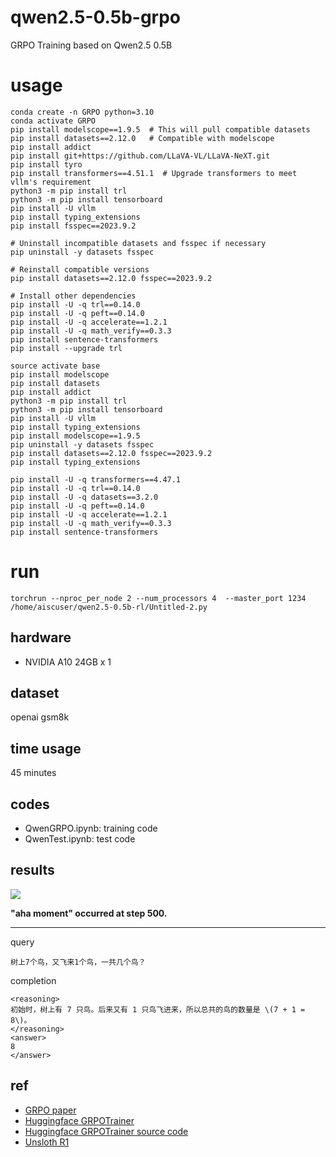 # qwen2.5-0.5b-grpo

GRPO Training based on Qwen2.5 0.5B 

# usage


```
conda create -n GRPO python=3.10
conda activate GRPO
pip install modelscope==1.9.5  # This will pull compatible datasets
pip install datasets==2.12.0   # Compatible with modelscope
pip install addict
pip install git+https://github.com/LLaVA-VL/LLaVA-NeXT.git
pip install tyro
pip install transformers==4.51.1  # Upgrade transformers to meet vllm's requirement
python3 -m pip install trl
python3 -m pip install tensorboard
pip install -U vllm
pip install typing_extensions
pip install fsspec==2023.9.2

# Uninstall incompatible datasets and fsspec if necessary
pip uninstall -y datasets fsspec

# Reinstall compatible versions
pip install datasets==2.12.0 fsspec==2023.9.2

# Install other dependencies
pip install -U -q trl==0.14.0
pip install -U -q peft==0.14.0
pip install -U -q accelerate==1.2.1
pip install -U -q math_verify==0.3.3
pip install sentence-transformers
pip install --upgrade trl
```




```
source activate base
pip install modelscope
pip install datasets
pip install addict
python3 -m pip install trl
python3 -m pip install tensorboard
pip install -U vllm
pip install typing_extensions
pip install modelscope==1.9.5
pip uninstall -y datasets fsspec
pip install datasets==2.12.0 fsspec==2023.9.2
pip install typing_extensions

pip install -U -q transformers==4.47.1
pip install -U -q trl==0.14.0
pip install -U -q datasets==3.2.0
pip install -U -q peft==0.14.0
pip install -U -q accelerate==1.2.1
pip install -U -q math_verify==0.3.3
pip install sentence-transformers
```

# run
```
torchrun --nproc_per_node 2 --num_processors 4  --master_port 1234 /home/aiscuser/qwen2.5-0.5b-rl/Untitled-2.py
```


## hardware

* NVIDIA A10 24GB x 1

## dataset

openai gsm8k

## time usage

45 minutes

## codes

* QwenGRPO.ipynb: training code
* QwenTest.ipynb: test code

## results

![](./tensorboard.png)

**"aha moment" occurred at step 500.**

---- 

query

```
树上7个鸟，又飞来1个鸟，一共几个鸟？
```

completion

```
<reasoning>
初始时，树上有 7 只鸟。后来又有 1 只鸟飞进来，所以总共的鸟的数量是 \(7 + 1 = 8\)。
</reasoning>
<answer>
8
</answer>
```

## ref

* [GRPO paper](refs/grpo/GRPO：Group%20Relative%20Policy%20Optimization.pdf)
* [Huggingface GRPOTrainer](https://huggingface.co/docs/trl/main/en/grpo_trainer)
* [Huggingface GRPOTrainer source code](https://github.com/huggingface/trl/blob/main/trl/trainer/grpo_trainer.py)
* [Unsloth R1](https://unsloth.ai/blog/r1-reasoning)
